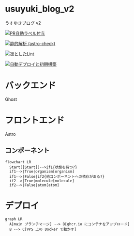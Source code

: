 # usuyuki_blog_v2

うすゆきブログ v2

[![PR自動ラベル付与](https://github.com/usuyuki/usuyuki_blog_v2/actions/workflows/label.yml/badge.svg)](https://github.com/usuyuki/usuyuki_blog_v2/actions/workflows/label.yml)

[![静的解析 (astro-check)](https://github.com/usuyuki/usuyuki_blog_v2/actions/workflows/staticAnalysis.yml/badge.svg)](https://github.com/usuyuki/usuyuki_blog_v2/actions/workflows/staticAnalysis.yml)

[![凛としたLint](https://github.com/usuyuki/usuyuki_blog_v2/actions/workflows/lint.yml/badge.svg)](https://github.com/usuyuki/usuyuki_blog_v2/actions/workflows/lint.yml)

[![自動デプロイと初期構築](https://github.com/usuyuki/usuyuki_blog_v2/actions/workflows/deploy.yml/badge.svg)](https://github.com/usuyuki/usuyuki_blog_v2/actions/workflows/deploy.yml)

# バックエンド

Ghost

# フロントエンド

Astro

## コンポーネント

```mermaid
flowchart LR
  Start([Start])-->if1{状態を持つ?}
  if1-->|True|organism[organism]
  if1-->|False|if2{他コンポーネントへの依存がある?}
  if2-->|True|molecule[molecule]
  if2-->|False|atom[atom]
```

# デプロイ

```mermaid
graph LR
  A[main ブランチマージ] --> B[ghcr.io にコンテナをアップロード]
  B --> C[VPS 上の Docker で動かす]
```
